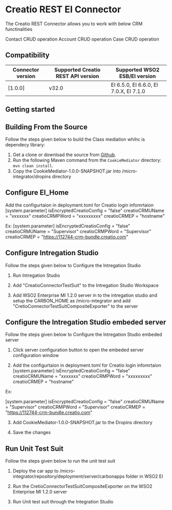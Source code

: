 # Creatio REST EI Connector

The Creatio REST Connector allows you to work with below CRM functinalities

Contact CRUD operation
Account CRUD operation
Case CRUD operation

## Compatibility

| Connector version | Supported Creatio REST API version | Supported WSO2 ESB/EI version |
| ------------- | ------------- | ------------- |
| [1.0.0]| v32.0 | EI 6.5.0, EI 6.6.0, EI 7.0.X, EI 7.1.0 |

## Getting started

## Building From the Source


Follow the steps given below to build the Class mediation whihc is dependecy library:

1. Get a clone or download the source from [Github](https://github.com/MitraInnovationRepo/wso2-connectors/).
2. Run the following Maven command from the `CookieMediator` directory: `mvn clean install`.
3. Copy the CookieMediator-1.0.0-SNAPSHOT.jar into <EI-HOME>/micro-integrator/dropins directory


## Configure EI_Home

Add the configurtaion in deployment.toml for Creatio login infomrtaion
[system.parameter]
isEncryptedCreatioConfig = "false"
creatioCRMUName = "xxxxxxx"
creatioCRMPWord = "xxxxxxxxx"
creatioCRMEP = "hostname"

Ex:
[system.parameter]
isEncryptedCreatioConfig = "false"
creatioCRMUName = "Supervisor"
creatioCRMPWord = "Supervisor"
creatioCRMEP = "https://112744-crm-bundle.creatio.com"

## Configure Intregation Studio

Follow the steps given below to Configure the Intregation Studio

1. Run Intregation Studio

2. Add "CreatioConnectorTestSuit" to the Intregation Studio Workspace

3. Add WSO2 Enterprise MI 1.2.0 server in to the intregation studio and setup the CARBON_HOME as <EI-HOME>/micro-integrator and add "CretioConnectorTestSuitCompositeExporter" to the server

## Configure the Intregation Studio embeded server

Follow the steps given below to Configure the Intregation Studio embeded server

1. Click server configuration button to open the embeded server configuration window

2. Add the configurtaion in deployment.toml for Creatio login infomrtaion
[system.parameter]
isEncryptedCreatioConfig = "false"
creatioCRMUName = "xxxxxxx"
creatioCRMPWord = "xxxxxxxxx"
creatioCRMEP = "hostname"

Ex:

[system.parameter]
isEncryptedCreatioConfig = "false"
creatioCRMUName = "Supervisor"
creatioCRMPWord = "Supervisor"
creatioCRMEP = "https://112744-crm-bundle.creatio.com"

3. Add CookieMediator-1.0.0-SNAPSHOT.jar to the Dropins directory

4. Save the changes

## Run Unit Test Suit

Follow the steps given below to run the unit test suit

1. Deploy the car app to <EI-HOME>/micro-integrator/repository/deployment/server/carbonapps folder in WSO2 EI

2. Run the CretioConnectorTestSuitCompositeExporter on the WSO2 Enterprise MI 1.2.0 server

3. Run Unit test suit through the Integration Studio


